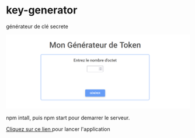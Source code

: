 # key-generator
 générateur de clé secrete


<img src="assets/public/img/preview.png" />

npm intall,
puis npm start pour demarrer le serveur.

<a href="http://localhost:5000">Cliquez sur ce lien </a> pour lancer l'application 